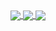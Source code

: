 
<a href="https://github.com/anuraghazra/github-readme-stats">
  <img align="center" src="https://github-readme-stats.vercel.app/api?username=miranda-almeida&count_private=true&show_icons=true&theme=synthwave" />
  <img align="center" src="https://badgen.net/badge/os/macosx/pink?icon=apple" />
  <img align="center" src="https://badgen.net/badge/editor/visualcodestudio/pink?icon=visualstudio" />
</a>
<br>
